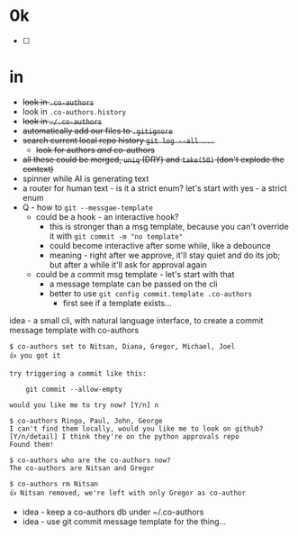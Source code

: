 # 0k

- [ ] 

# in

- ~~look in `.co-authors`~~
- look in `.co-authors.history`
- ~~look in `~/.co-authors`~~
- ~~automatically add our files to `.gitignore`~~
- ~~search current local repo history `git log --all ...`~~
  - ~~look for authors _and_ co-authors~~
- ~~all these could be merged, `uniq` (DRY) and `take(50)` (don't explode the context)~~
- spinner while AI is generating text
- a router for human text - is it a strict enum? let's start with yes - a strict enum
- Q - how to `git --messgae-template`
  - could be a hook - an interactive hook?
    - this is stronger than a msg template, because you can't override it with `git commit -m "no template"`
    - could become interactive after some while, like a debounce
    - meaning - right after we approve, it'll stay quiet and do its job; but after a while it'll ask for approval again
  - could be a commit msg template - let's start with that
    - a message template can be passed on the cli
    - better to use `git config commit.template .co-authors`
      - first see if a template exists...

idea - a small cli, with natural language interface, to create a commit message template with co-authors

```shell
$ co-authors set to Nitsan, Diana, Gregor, Michael, Joel
👍 you got it

try triggering a commit like this:

    git commit --allow-empty

would you like me to try now? [Y/n] n

$ co-authors Ringo, Paul, John, George
I can't find them locally, would you like me to look on github? [Y/n/detail] I think they're on the python approvals repo
Found them!

$ co-authors who are the co-authors now?
The co-authors are Nitsan and Gregor

$ co-authors rm Nitsan
👍 Nitsan removed, we're left with only Gregor as co-author
```
- idea - keep a co-authors db under ~/.co-authors
- idea - use git commit message template for the thing...

